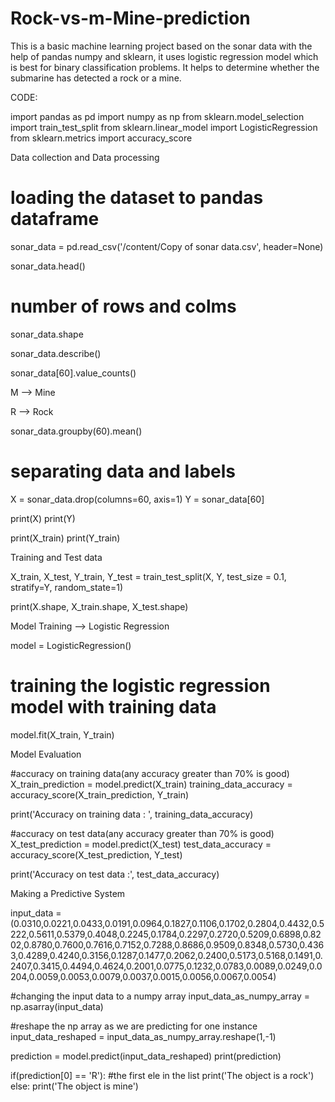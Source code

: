 # Rock-vs-m-Mine-prediction
This is a basic machine learning project based on the sonar data with the help of pandas numpy and sklearn, it uses logistic regression model which is best for binary classification problems. It helps to determine whether the submarine has detected a rock or a mine.


 CODE:

import pandas as pd
import numpy as np
from sklearn.model_selection import train_test_split
from sklearn.linear_model import LogisticRegression
from sklearn.metrics import accuracy_score

Data collection and Data processing

# loading the dataset to pandas dataframe
sonar_data = pd.read_csv('/content/Copy of sonar data.csv', header=None)


sonar_data.head()


# number of rows and colms
sonar_data.shape

sonar_data.describe()

sonar_data[60].value_counts()

M --> Mine

R --> Rock

sonar_data.groupby(60).mean()

# separating data and labels
X = sonar_data.drop(columns=60, axis=1)
Y = sonar_data[60]

print(X)
print(Y)

print(X_train)
print(Y_train)

Training and Test data

X_train, X_test, Y_train, Y_test = train_test_split(X, Y, test_size = 0.1, stratify=Y, random_state=1)

print(X.shape, X_train.shape, X_test.shape)

Model Training --> Logistic Regression

model = LogisticRegression()

# training the logistic regression model with training data
model.fit(X_train, Y_train)


Model Evaluation

#accuracy on training data(any accuracy greater than 70% is good)
X_train_prediction = model.predict(X_train)
training_data_accuracy = accuracy_score(X_train_prediction, Y_train)


print('Accuracy on training data : ', training_data_accuracy)

#accuracy on test data(any accuracy greater than 70% is good)
X_test_prediction = model.predict(X_test)
test_data_accuracy = accuracy_score(X_test_prediction, Y_test)


print('Accuracy on test data :', test_data_accuracy)

Making a Predictive System

input_data = (0.0310,0.0221,0.0433,0.0191,0.0964,0.1827,0.1106,0.1702,0.2804,0.4432,0.5222,0.5611,0.5379,0.4048,0.2245,0.1784,0.2297,0.2720,0.5209,0.6898,0.8202,0.8780,0.7600,0.7616,0.7152,0.7288,0.8686,0.9509,0.8348,0.5730,0.4363,0.4289,0.4240,0.3156,0.1287,0.1477,0.2062,0.2400,0.5173,0.5168,0.1491,0.2407,0.3415,0.4494,0.4624,0.2001,0.0775,0.1232,0.0783,0.0089,0.0249,0.0204,0.0059,0.0053,0.0079,0.0037,0.0015,0.0056,0.0067,0.0054)

#changing the input data to a numpy array
input_data_as_numpy_array = np.asarray(input_data)

#reshape the np array as we are predicting for one instance
input_data_reshaped = input_data_as_numpy_array.reshape(1,-1)

prediction = model.predict(input_data_reshaped)
print(prediction)

if(prediction[0] == 'R'): #the first ele in the list
  print('The object is a rock')
else:
  print('The object is mine')

